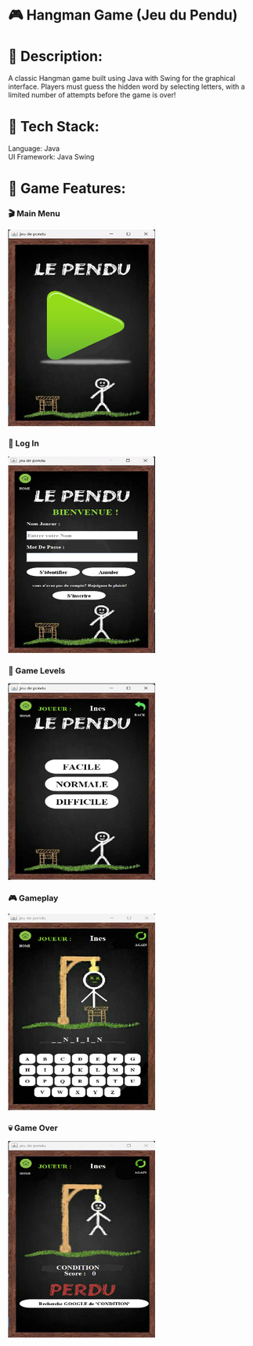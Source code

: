 # 🎮 Hangman Game (Jeu du Pendu)
# 📌 Description:
A classic Hangman game built using Java with Swing for the graphical interface. Players must guess the hidden word by selecting letters, with a limited number of attempts before the game is over!

# 🔹 Tech Stack:
Language: Java <br/>
UI Framework: Java Swing <br/>

# 🔹 Game Features:
### 🎬 Main Menu  
<img src="https://github.com/InesBenDhaou/Hangman/blob/main/screenshots/start.png" alt="Main Menu" width="300" height="400"/>

### 🔑 Log In  
<img src="https://github.com/InesBenDhaou/Hangman/blob/main/screenshots/login.png" alt="Log In" width="300" height="400"/>

### 🎯 Game Levels  
<img src="https://github.com/InesBenDhaou/Hangman/blob/main/screenshots/levels.png" alt="Game Levels" width="300" height="400"/>

### 🎮 Gameplay  
<img src="https://github.com/InesBenDhaou/Hangman/blob/main/screenshots/play.png" alt="Gameplay" width="300" height="400"/>

### 💀 Game Over  
<img src="https://github.com/InesBenDhaou/Hangman/blob/main/screenshots/game_over.png" alt="Game Over" width="300" height="400"/>

